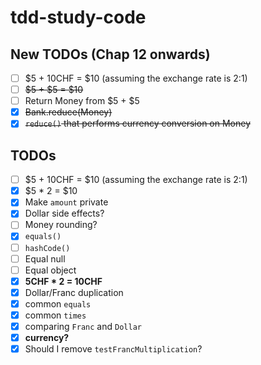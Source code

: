 # tdd-study-code

## New TODOs (Chap 12 onwards)
- [ ] $5 + 10CHF = $10 (assuming the exchange rate is 2:1)
- [ ] ~~$5 + $5 = $10~~
- [ ] Return Money from $5 + $5
- [x] ~~Bank.reduce(Money)~~
- [x] ~~`reduce()` that performs currency conversion on Money~~

## TODOs
- [ ] $5 + 10CHF = $10 (assuming the exchange rate is 2:1)
- [x] $5 \* 2 = $10
- [x] Make `amount` private
- [x] Dollar side effects?
- [ ] Money rounding?
- [x] `equals()`
- [ ] `hashCode()`
- [ ] Equal null
- [ ] Equal object
- [x] **5CHF \* 2 = 10CHF**
- [x] Dollar/Franc duplication
- [x] common `equals`
- [x] common `times`
- [x] comparing `Franc` and `Dollar`
- [x] **currency?**
- [x] Should I remove `testFrancMultiplication`?